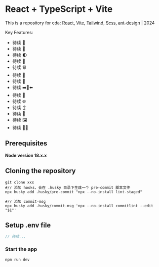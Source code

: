# React + TypeScript + Vite

This is a repository for cda:
[React](https://react.dev/),
[Vite](https://vitejs.cn/vite3-cn/),
[Tailwind](https://tailwindcss.com/),
[Scss](https://sass-lang.com/),
[ant-design](https://ant-design.antgroup.com/components/overview-cn) | 2024

Key Features:

- 待续 🔗
- 待续 📝
- 待续 🌓
- 待续 🌲
- 待续 🗑️
- 待续 🔐
- 待续 🌠
- 待续 ➡️🔀⬅️
- 待续 📱
- 待续 🌐
- 待续 ↕️
- 待续 🛬
- 待续 🖼️
- 待续 🔄📄

## Prerequisites

**Node version 18.x.x**

## Cloning the repository

```shell
git clone xxx
#// 添加 hooks，会在 .husky 目录下生成一个 pre-commit 脚本文件
npx husky add .husky/pre-commit "npx --no-install lint-staged"

#// 添加 commit-msg
npx husky add .husky/commit-msg 'npx --no-install commitlint --edit "$1"'
```

## Setup .env file

```js
// 待续...
```

### Start the app

```shell
npm run dev
```
